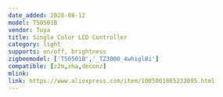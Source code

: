 ```yaml
---
date_added: 2020-08-12
model: TS0501B
vendor: Tuya
title: Single Color LED Controller 
category: light
supports: on/off, brightness
zigbeemodel: ['TS0501B','_TZ3000_4whigl8i']
compatible: [z2m,zha,deconz]
mlink: 
link: https://www.aliexpress.com/item/1005001865233095.html
---
```

